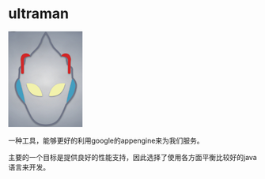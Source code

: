 ultraman
===
<img src="ultaman.png"/>

一种工具，能够更好的利用google的appengine来为我们服务。

主要的一个目标是提供良好的性能支持，因此选择了使用各方面平衡比较好的java语言来开发。
